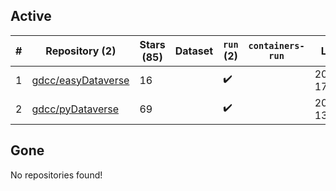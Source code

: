 ## Active
| # | Repository (2) | Stars (85) | Dataset | `run` (2) | `containers-run` | Last Modified |
| --- | --- | --- | --- | --- | --- | --- |
| 1 | [gdcc/easyDataverse](https://github.com/gdcc/easyDataverse) | 16 |  | :heavy_check_mark: |  | 2024-11-11 17:27:49+00:00 |
| 2 | [gdcc/pyDataverse](https://github.com/gdcc/pyDataverse) | 69 |  | :heavy_check_mark: |  | 2024-12-04 13:50:17+00:00 |

## Gone
No repositories found!
